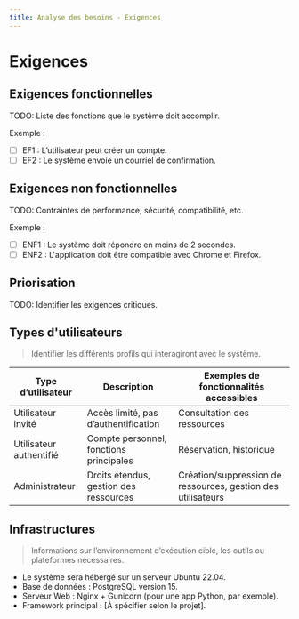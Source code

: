 ```yaml
---
title: Analyse des besoins - Exigences
---
```


# Exigences

## Exigences fonctionnelles

TODO: Liste des fonctions que le système doit accomplir.

Exemple :

- [ ] EF1 : L’utilisateur peut créer un compte.
- [ ] EF2 : Le système envoie un courriel de confirmation.

## Exigences non fonctionnelles

TODO: Contraintes de performance, sécurité, compatibilité, etc.

Exemple :

- [ ] ENF1 : Le système doit répondre en moins de 2 secondes.
- [ ] ENF2 : L'application doit être compatible avec Chrome et Firefox.

## Priorisation

TODO: Identifier les exigences critiques.

## Types d'utilisateurs

> Identifier les différents profils qui interagiront avec le système.

| Type d’utilisateur | Description | Exemples de fonctionnalités accessibles |
|--------------------|-------------|------------------------------------------|
| Utilisateur invité | Accès limité, pas d’authentification | Consultation des ressources |
| Utilisateur authentifié | Compte personnel, fonctions principales | Réservation, historique |
| Administrateur | Droits étendus, gestion des ressources | Création/suppression de ressources, gestion des utilisateurs |

<!-- TODO: Détailler selon le périmètre du projet. -->

## Infrastructures

> Informations sur l’environnement d’exécution cible, les outils ou plateformes nécessaires.

- Le système sera hébergé sur un serveur Ubuntu 22.04.
- Base de données : PostgreSQL version 15.
- Serveur Web : Nginx + Gunicorn (pour une app Python, par exemple).
- Framework principal : [À spécifier selon le projet].

<!-- TODO: Compléter selon le stack technique prévu. -->
